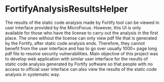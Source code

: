 # FortifyAnalysisResultsHelper

The results of the static code analysis made by Fortify tool can be viewed in user interface provided by the MicroFocus. However, this UI is only available for those who have the license to carry out the analysis in the first place. The ones without the license can only view pdf file that is generated by the Fortify, after static code analysis ends. Therefore, they cannot benefit from the user interface and has to go over usually 1000+ page long pdf file to resolve security vulnerabilities. Main objective of this project was to develop web application with similar user interface for the results of static code analysis generated by Fortify software so that people with no access to official user interface can also view the results of the static code analysis in systematic way.
